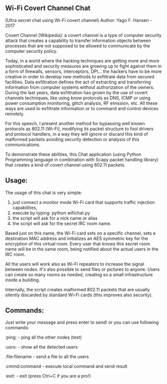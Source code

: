 Wi-Fi Covert Channel Chat
----------------------------------------------
(Ultra secret chat using Wi-Fi covert channel)
Author: Yago F. Hansen - 2017

Covert Channel [Wikipedia]: a covert channel is a type of computer security attack that creates 
a capability to transfer information objects between processes that are not supposed to be allowed 
to communicate by the computer security policy.

Today, in a world where the hacking techniques are getting more and more sophisticated and security 
measures are growing up to fight against them in a form of firewalls, sensors, interceptors, DPI… 
the hackers have to be more creative in order to develop new methods to exfiltrate data from secured 
facilities. Data exfiltration defines the act of extracting and transferring information from computer 
systems without authorization of the owners. During the last years, data exfiltration has grown by the 
use of covert channels techniques, like using know protocols as DNS, ICMP or using power consumption 
monitoring, glitch analysis, RF emission, etc. All these ways are used to exfiltrate information or 
to command and control devices remotely.

For this speech, I present another method for bypassing well known protocols as 802.11 (Wi-Fi), 
modifying its packet structure to fool drivers and protocol handlers, in a way they will ignore or discard 
this kind of malformed packets avoiding security detection or analysis of this communications. 

To demonstrate these abilities, this Chat application (using Python Programming language in 
combination with Scapy packet handling library) that creates a kind of covert channel using 802.11 packets. 


Usage:
------
The usage of this chat is very simple: 

1. just connect a monitor mode Wi-Fi card that supports traffic injection capabilities, 
2. execute by typing: python wifichat.py
3. the script will ask for a nick name or alias 
4. the script will ask for the secret IRC room name. 

Based just on this name, the Wi-Fi card sets on a specific channel, sets a destination MAC address 
and initializes an AES symmetric key for the encryption of this virtual room. Every user that knows 
this secret room name will be in the same room, being notified about the actual users in the IRC room. 

All the users will work also as Wi-Fi repeaters to increase the signal between nodes. It's also possible 
to send files or pictures to anyone. Users can create so many rooms as needed, creating so a small 
infrastructure inside a building. 

Internally, the script creates malformed 802.11 packets that are usually silently discarded by standard 
Wi-Fi cards (this improves also security).


Commands:
---------
Just write your message and press enter to send!
or you can use following commands:

:ping:         - ping all the other nodes (test)

:usrs:         - show all the detected users

:file:filename - send a file to all the users

:cmmd:command  - execute local command and send result

:exit:         - exit (press Ctrl+C if you are a pro!)

